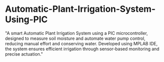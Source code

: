 # Automatic-Plant-Irrigation-System-Using-PIC
"A smart Automatic Plant Irrigation System using a PIC microcontroller, designed to measure soil moisture and automate water pump control, reducing manual effort and conserving water. Developed using MPLAB IDE, the system ensures efficient irrigation through sensor-based monitoring and precise actuation."
